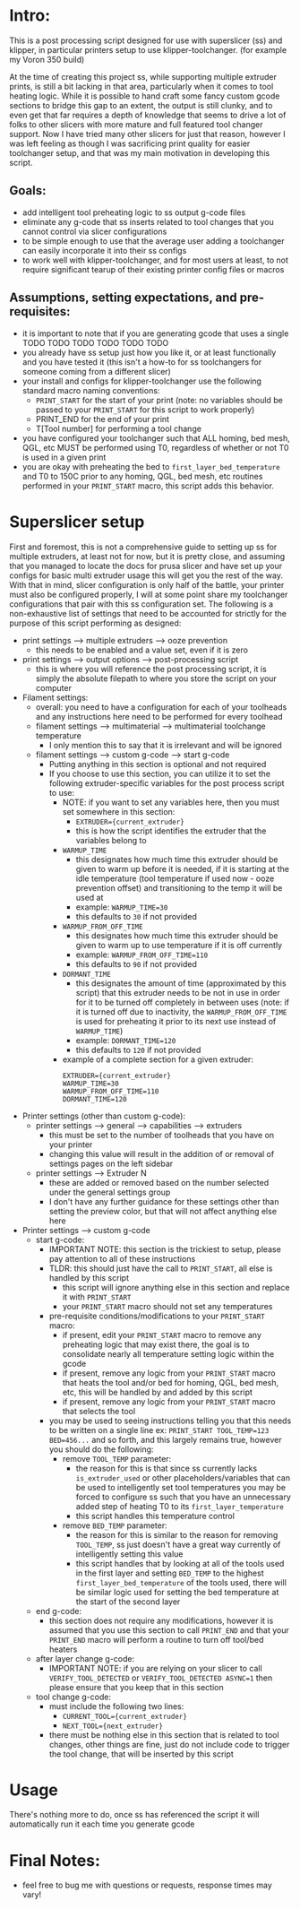 # Intro:
This is a post processing script designed for use with superslicer (ss) and klipper, in particular printers setup to use klipper-toolchanger. (for example my Voron 350 build)

At the time of creating this project ss, while supporting multiple extruder prints, is still a bit lacking in that area, particularly when it comes to tool heating logic. While it is possible to hand craft some fancy custom gcode sections to bridge this gap to an extent, the output is still clunky, and to even get that far requires a depth of knowledge that seems to drive a lot of folks to other slicers with more mature and full featured tool changer support. Now I have tried many other slicers for just that reason, however I was left feeling as though I was sacrificing print quality for easier toolchanger setup, and that was my main motivation in developing this script. 

## Goals:
- add intelligent tool preheating logic to ss output g-code files
- eliminate any g-code that ss inserts related to tool changes that you cannot control via slicer configurations
- to be simple enough to use that the average user adding a toolchanger can easily incorporate it into their ss configs
- to work well with klipper-toolchanger, and for most users at least, to not require significant tearup of their existing printer config files or macros

## Assumptions, setting expectations, and pre-requisites:
- it is important to note that if you are generating gcode that uses a single
    TODO
    TODO
    TODO
    TODO
    TODO
    TODO
- you already have ss setup just how you like it, or at least functionally and you have tested it (this isn't a how-to for ss toolchangers for someone coming from a different slicer)
- your install and configs for klipper-toolchanger use the following standard macro naming conventions:
    - `PRINT_START` for the start of your print (note: no variables should be passed to your `PRINT_START` for this script to work properly)
    - PRINT_END for the end of your print
    - T[Tool number] for performing a tool change
- you have configured your toolchanger such that ALL homing, bed mesh, QGL, etc MUST be performed using T0, regardless of whether or not T0 is used in a given print
- you are okay with preheating the bed to `first_layer_bed_temperature` and T0 to 150C prior to any homing, QGL, bed mesh, etc routines performed in your `PRINT_START` macro, this script adds this behavior.

# Superslicer setup

First and foremost, this is not a comprehensive guide to setting up ss for multiple extruders, at least not for now, but it is pretty close, and assuming that you managed to locate the docs for prusa slicer and have set up your configs for basic multi extruder usage this will get you the rest of the way. With that in mind, slicer configuration is only half of the battle, your printer must also be configured properly, I will at some point share my toolchanger configurations that pair with this ss configuration set. The following is a non-exhaustive list of settings that need to be accounted for strictly for the purpose of this script performing as designed:
-  print settings --> multiple extruders --> ooze prevention
    - this needs to be enabled and a value set, even if it is zero
-  print settings --> output options --> post-processing script
    - this is where you will reference the post processing script, it is simply the absolute filepath to where you store the script on your computer
- Filament settings:
    - overall: you need to have a configuration for each of your toolheads and any instructions here need to be performed for every toolhead
    - filament settings --> multimaterial --> multimaterial toolchange temperature
        - I only mention this to say that it is irrelevant and will be ignored
    - filament settings --> custom g-code --> start g-code
        - Putting anything in this section is optional and not required
        - If you choose to use this section, you can utilize it to set the following extruder-specific variables for the post process script to use:
            - NOTE: if you want to set any variables here, then you must set somewhere in this section:
                - `EXTRUDER={current_extruder}`
                - this is how the script identifies the extruder that the variables belong to
            - `WARMUP_TIME`
                - this designates how much time this extruder should be given to warm up before it is needed, if it is starting at the idle temperature (tool temperature if used now - ooze prevention offset) and transitioning to the temp it will be used at
                - example: `WARMUP_TIME=30`
                - this defaults to `30` if not provided
            - `WARMUP_FROM_OFF_TIME`
                - this designates how much time this extruder should be given to warm up to use temperature if it is off currently
                - example: `WARMUP_FROM_OFF_TIME=110`
                - this defaults to `90` if not provided
            - `DORMANT_TIME`
                - this designates the amount of time (approximated by this script) that this extruder needs to be not in use in order for it to be turned off completely in between uses (note: if it is turned off due to inactivity, the `WARMUP_FROM_OFF_TIME` is used for preheating it prior to its next use instead of `WARMUP_TIME`)
                - example: `DORMANT_TIME=120`
                - this defaults to `120` if not provided
            - example of a complete section for a given extruder: 
                ```
                EXTRUDER={current_extruder}
                WARMUP_TIME=30
                WARMUP_FROM_OFF_TIME=110
                DORMANT_TIME=120
                ```
- Printer settings (other than custom g-code):
    - printer settings --> general --> capabilities --> extruders
        - this must be set to the number of toolheads that you have on your printer
        - changing this value will result in the addition of or removal of settings pages on the left sidebar
    - printer settings --> Extruder N
        - these are added or removed based on the number selected under the general settings group
        - I don't have any further guidance for these settings other than setting the preview color, but that will not affect anything else here
- Printer settings --> custom g-code
    - start g-code:
        - IMPORTANT NOTE: this section is the trickiest to setup, please pay attention to all of these instructions
        - TLDR: this should just have the call to `PRINT_START`, all else is handled by this script
            - this script will ignore anything else in this section and replace it with `PRINT_START`
            - your `PRINT_START` macro should not set any temperatures
        - pre-requisite conditions/modifications to your `PRINT_START` macro:
            - if present, edit your `PRINT_START` macro to remove any preheating logic that may exist there, the goal is to consolidate nearly all temperature setting logic within the gcode
            - if present, remove any logic from your `PRINT_START` macro that heats the tool and/or bed for homing, QGL, bed mesh, etc, this will be handled by and added by this script
            - if present, remove any logic from your `PRINT_START` macro that selects the tool
        - you may be used to seeing instructions telling you that this needs to be written on a single line ex: `PRINT_START TOOL_TEMP=123 BED=456...` and so forth, and this largely remains true, however you should do the following:
            - remove `TOOL_TEMP` parameter:
                - the reason for this is that since ss currently lacks `is_extruder_used` or other placeholders/variables that can be used to intelligently set tool temperatures you may be forced to configure ss such that you have an unnecessary added step of heating T0 to its `first_layer_temperature`
                - this script handles this temperature control
            - remove `BED_TEMP` parameter:
                - the reason for this is similar to the reason for removing `TOOL_TEMP`, ss just doesn't have a great way currently of intelligently setting this value
                - this script handles that by looking at all of the tools used in the first layer and setting `BED_TEMP` to the highest `first_layer_bed_temperature` of the tools used, there will be similar logic used for setting the bed temperature at the start of the second layer
    - end g-code:
        - this section does not require any modifications, however it is assumed that you use this section to call `PRINT_END` and that your `PRINT_END` macro will perform a routine to turn off tool/bed heaters
    - after layer change g-code:
        - IMPORTANT NOTE: if you are relying on your slicer to call `VERIFY_TOOL_DETECTED` or `VERIFY_TOOL_DETECTED ASYNC=1` then please ensure that you keep that in this section
    - tool change g-code:
        - must include the following two lines:
            - `CURRENT_TOOL={current_extruder}`
            - `NEXT_TOOL={next_extruder}`
        - there must be nothing else in this section that is related to tool changes, other things are fine, just do not include code to trigger the tool change, that will be inserted by this script

# Usage
There's nothing more to do, once ss has referenced the script it will automatically run it each time you generate gcode

# Final Notes:
- feel free to bug me with questions or requests, response times may vary!
